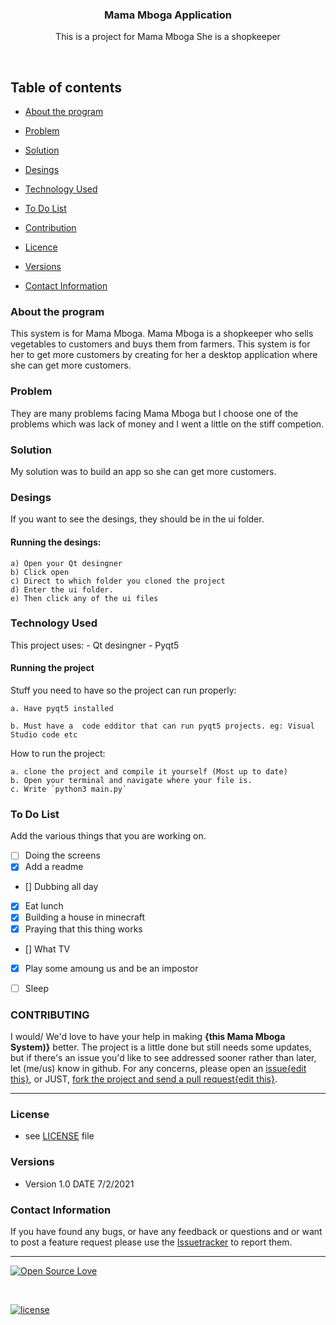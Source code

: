 

<p align="center">
  <a href="https://github.com/muondu/Mama-Mboga-Application">
  </a>
  <h3 align="center">Mama Mboga Application</h3>

  <p align="center">
    This is a project for Mama Mboga
    She is a shopkeeper
    <br>
    </p>
</p>

<br>


## Table of contents
- [About the program](#about-the-program)
- [Problem](#problem)
- [Solution](#solution)
- [Desings](#desings)

- [Technology Used](#technology-used)
- [To Do List](#to-do-list)
- [Contribution](#contribution)
- [Licence](#license)
- [Versions](#versions)
- [Contact Information](#contact-information)



### About the program

This system is for Mama Mboga. Mama Mboga is a shopkeeper who sells vegetables to customers and buys them from farmers. This system is for her to get more customers by creating for her a desktop application where she can get more customers.


### Problem
They are many problems facing Mama Mboga but I choose one of the problems which was lack of money and I went a little on the stiff competion.


### Solution
My solution was to build an app so she can get more customers.




### Desings
If you want to see the desings, they should be in the ui folder.

#### Running the desings:
    a) Open your Qt desingner
    b) Click open
    c) Direct to which folder you cloned the project
    d) Enter the ui folder.
    e) Then click any of the ui files

### Technology Used
This project uses:
    - Qt desingner
    - Pyqt5
    
#### Running the project
Stuff you need to have so the project can run properly:

    a. Have pyqt5 installed

    b. Must have a  code edditor that can run pyqt5 projects. eg: Visual Studio code etc


How to run the project:

    a. clone the project and compile it yourself (Most up to date)   
    b. Open your terminal and navigate where your file is.
    c. Write `python3 main.py`

### To Do List

Add the various things that you are working on.  

- [ ] Doing the screens
- [x] Add a readme
- [] Dubbing all day
- [x] Eat lunch
- [x] Building a house in minecraft
- [x] Praying that this thing works
- [] What TV
- [x] Play some amoung us and be an impostor
- [ ] Sleep




### CONTRIBUTING

I would/ We'd love to have your help in making  **{this Mama Mboga System)}** better. The project is a little done but still needs some updates, but if there's an issue you'd like to see addressed sooner rather than later, let (me/us) know in github. For any concerns, please open an [issue{edit this}](https://github.com/muondu/Mama-Mboga-Application/issues), or JUST, [fork the project and send a pull request{edit this}](https://github.com/muondu/Mama-Mboga-Application/pulls).

<hr>

### License
* see [LICENSE](https://github.com/muondu/Mama-Mboga-Application/LICENSE.md) file

### Versions
* Version 1.0  DATE 7/2/2021



### Contact Information

If you have found any bugs, or have any feedback or questions and or want to post a feature request please use the [Issuetracker](https://github.com/muondu/Mama-Mboga-Application/issues) to report them.

<hr>

[![Open Source Love](https://badges.frapsoft.com/os/v2/open-source-200x33.png?v=103)](#)  

<br>

[![license](https://img.shields.io/github/license/mashape/apistatus.svg?style=for-the-badge)](https://github.com/muondu/Mama-Mboga-Application/master/LICENSE)

